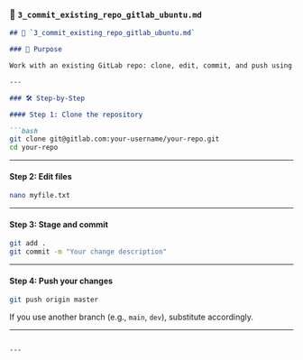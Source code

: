 ### 📘 `3_commit_existing_repo_gitlab_ubuntu.md`

```markdown
## 📘 `3_commit_existing_repo_gitlab_ubuntu.md`

### 📌 Purpose

Work with an existing GitLab repo: clone, edit, commit, and push using Ubuntu.

---

### 🛠️ Step-by-Step

#### Step 1: Clone the repository

```bash
git clone git@gitlab.com:your-username/your-repo.git
cd your-repo
````

---

#### Step 2: Edit files

```bash
nano myfile.txt
```

---

#### Step 3: Stage and commit

```bash
git add .
git commit -m "Your change description"
```

---

#### Step 4: Push your changes

```bash
git push origin master
```

If you use another branch (e.g., `main`, `dev`), substitute accordingly.

---

````

---

